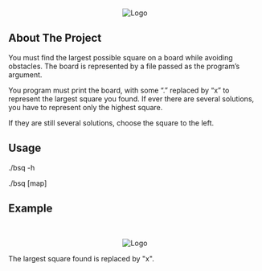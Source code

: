 <br />
<p align="center">
    <img src="https://i.ibb.co/yp58Nt9/Sans-titre-2.png" alt="Logo">
  </a>

## About The Project

You must find the largest possible square on a board while avoiding obstacles.
The board is represented by a file passed as the program’s argument.

You program must print the board, with some “.” replaced by “x” to represent the largest square you found.
If ever there are several solutions, you have to represent only the highest square. 

If they are still several solutions, choose the square to the left.

## Usage

./bsq -h

./bsq [map]

## Example
<br />
<p align="center">
<img src="https://i.ibb.co/8cRW8bQ/Sans-titre-4.png" alt="Logo">
</a>

The largest square found is replaced by "x".

